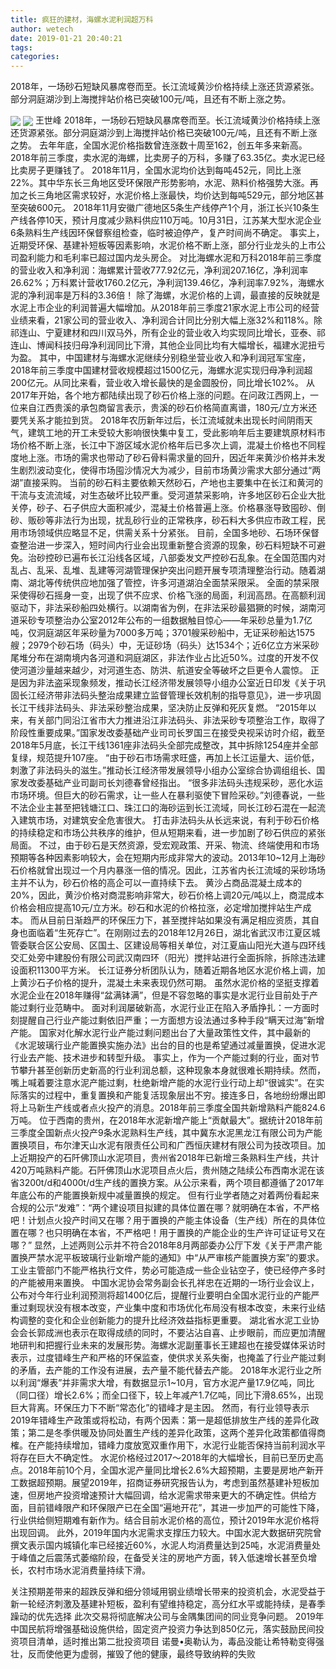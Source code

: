```yaml
---
title: 疯狂的建材，海螺水泥利润超万科
author: wetech
date: 2019-01-21 20:40:21
tags: 
categories: 
---
```

2018年，一场砂石短缺风暴席卷而至。长江流域黄沙价格持续上涨还货源紧张。部分洞庭湖沙到上海搅拌站价格已突破100元/吨，且还有不断上涨之势。
<!-- more -->
<img align="center" border="0" src="https://imgcdn.yicai.com/uppics/images/2019/01/a27ddfae3bf784baff5a990aeda16c3b.jpg" />
<img align="center" border="0" src="https://imgcdn.yicai.com/uppics/images/2019/01/16b1e88c3b2401b13628dde21feee6c5.jpg" />
王世峰
2018年，一场砂石短缺风暴席卷而至。长江流域黄沙价格持续上涨还货源紧张。部分洞庭湖沙到上海搅拌站价格已突破100元/吨，且还有不断上涨之势。
去年年底，全国水泥价格指数曾连涨数十周至162，创五年多来新高。2018年前三季度，卖水泥的海螺，比卖房子的万科，多赚了63.35亿。卖水泥已经比卖房子更赚钱了。
2018年11月，全国水泥均价达到每吨452元，同比上涨22%。其中华东长三角地区受环保限产形势影响，水泥、熟料价格强势大涨。再加之长三角地区需求较好，水泥价格上涨最快，均价达到每吨529元，部分地区甚至突破600元。
2018年11月安徽广德地区5条生产线停产1个月，浙江长兴10条生产线各停10天，预计月度减少熟料供应110万吨。10月31日，江苏某大型水泥企业6条熟料生产线因环保督察组检查，临时被迫停产，复产时间尚不确定。
事实上，近期受环保、基建补短板等因素影响，水泥价格不断上涨，部分行业龙头的上市公司盈利能力和毛利率已超过国内龙头房企。
对比海螺水泥和万科2018年前三季度的营业收入和净利润：海螺累计营收777.92亿元，净利润207.16亿，净利润率26.62%；万科累计营收1760.2亿元，净利润139.46亿，净利润率7.92%，海螺水泥的净利润率是万科的3.36倍！
除了海螺，水泥价格的上调，最直接的反映就是水泥上市企业的利润普遍大幅增加。从2018年前三季度21家水泥上市公司的经营业绩来看，21家公司的营业收入、净利润合计同比分别大幅上涨32%和118%。除祁连山、宁夏建材和四川双马外，所有企业的营业收入均实现同比增长，亚泰、祁连山、博闻科技归母净利润同比下滑，其他企业同比均有大幅增长，福建水泥扭亏为盈。
其中，中国建材与海螺水泥继续分别稳坐营业收入和净利润冠军宝座，2018年前三季度中国建材营收规模超过1500亿元，海螺水泥实现归母净利润超200亿元。从同比来看，营业收入增长最快的是金圆股份，同比增长102%。
从2017年开始，各个地方都陆续出现了砂石价格上涨的问题。在问政江西网上，一位来自江西贵溪的承包商留言表示，贵溪的砂石价格简直离谱，180元/立方米还要凭关系才能拉到货。
2018年农历新年过后，长江流域就未出现长时间阴雨天气，建筑工地的开工未受较大影响很快集中复工，受此影响年后主要建筑原材料市场价格不断上涨，长江中下游区域水泥价格年后已多次上调，混凝土价格也不同程度地上涨。市场的需求也带动了砂石骨料需求量的回升，因近年来黄沙价格并未发生剧烈波动变化，使得市场囤沙情况大为减少，目前市场黄沙需求大部分通过“两湖”直接采购。
当前的砂石料主要依赖天然砂石，产地也主要集中在长江和黄河的干流与支流流域，对生态破坏比较严重。受河道禁采影响，许多地区砂石企业大批关停，砂子、石子供应大面积减少，混凝土价格普遍上涨。价格暴涨导致囤砂、倒砂、贩砂等非法行为出现，扰乱砂行业的正常秩序，砂石料大多供应市政工程，民用市场领域供应略显不足，供需关系十分紧张。
目前，全国多地砂、石场环保督查整治进一步深入，短时间内行业会出现重新整合资源的现象，砂石料短缺不可避免。治砂控砂已遍布长江沿线各区域，八部委发文严控砂石乱象。在全国范围内对乱占、乱采、乱堆、乱建等河湖管理保护突出问题开展专项清理整治行动。随着湖南、湖北等传统供应地加强了管控，许多河道湖泊全面禁采限采。
全面的禁采限采使得砂石摇身一变，出现了供不应求、价格飞涨的局面，利润高昂。在高额利润驱动下，非法采砂船四处横行。以湖南省为例，在非法采砂最猖獗的时候，湖南河道采砂专项整治办公室2012年公布的一组数据触目惊心——年采砂总量为1.7亿吨，仅洞庭湖区年采砂量为7000多万吨；3701艘采砂船中，无证采砂船达1575艘；2979个砂石场（码头）中，无证砂场（码头）达1534个；近6亿立方米采砂尾堆分布在湖南境内各河道和洞庭湖区，非法作业占比近50%。过度的开发不仅使河道沙量越来越少，对河道生态、防洪、航道安全等破坏之巨更令人震惊。
正是因为非法盗采现象频发，推动长江经济带发展领导小组办公室近日印发《关于巩固长江经济带非法码头整治成果建立监督管理长效机制的指导意见》，进一步巩固长江干线非法码头、非法采砂整治成果，坚决防止反弹和死灰复燃。
“2015年以来，有关部门同沿江省市大力推进沿江非法码头、非法采砂专项整治工作，取得了阶段性重要成果。”国家发改委基础产业司司长罗国三在接受央视采访时介绍，截至2018年5月底，长江干线1361座非法码头全部完成整改，其中拆除1254座并全部复绿，规范提升107座。
“由于砂石市场需求旺盛，再加上长江运量大、运价低，刺激了非法码头的滋生。”推动长江经济带发展领导小组办公室综合协调组组长、国家发改委基础产业司副司长刘德春曾经指出。
“很多非法码头违规采砂，恶化水运市场环境。但巨大的砂石需求，让一些人在暴利驱使下冒险采砂。”刘德春说，一些不法企业主甚至把钱塘江口、珠江口的海砂运到长江流域，同长江砂石混在一起流入建筑市场，对建筑安全危害很大。
打击非法码头从长远来说，有利于砂石价格的持续稳定和市场公共秩序的维护，但从短期来看，进一步加剧了砂石供应的紧张局面。
不过，由于砂石是天然资源，受宏观政策、开采、物流、终端使用和市场预期等各种因素影响较大，会在短期内形成非常大的波动。2013年10~12月上海砂石价格就曾出现过一个月内暴涨一倍的情况。因此，江苏省内长江流域的采砂场场主并不认为，砂石价格的高企可以一直持续下去。
黄沙占商品混凝土成本的20%，因此，黄沙价格对商混影响非常大，砂石价格上调20元/吨以上，商混成本价格会相应提高10元/立方米。砂石和水泥的价格拉涨，必定增加搅拌站生产成本。
而从目前日渐趋严的环保压力下，甚至搅拌站如果没有满足相应资质，其自身也面临着“生死存亡”。在刚刚过去的2018年12月26日，湖北省武汉市江夏区城管委联合区公安局、区国土、区建设局等相关单位，对江夏庙山阳光大道与四环线交汇处旁中建股份有限公司武汉南四环（阳光）搅拌站进行全面拆除，拆除违法建设面积11300平方米。
长江证券分析团队认为，随着近期各地区水泥价格上调，加上黄沙石子价格的提升，混凝土未来表现仍然可期。
虽然水泥价格的坚挺支撑着水泥企业在2018年赚得“盆满钵满”，但是不容忽略的事实是水泥行业目前处于产能过剩行业范畴中。
面对利润屡破新高，水泥行业正在陷入矛盾挣扎：一方面时刻提醒自己行业产能过剩依旧严重；一方面想方设法通过多种手段“瞒天过海”新增产能。
国家对化解水泥行业产能过剩问题出台了大量政策性文件，其中最新的《水泥玻璃行业产能置换实施办法》出台的目的也是希望通过减量置换，促进水泥行业去产能、技术进步和转型升级。
事实上，作为一个产能过剩的行业，面对节节攀升甚至创新历史新高的行业利润总额，这种现象本身就很难长期持续。然而，嘴上喊着要注意水泥产能过剩，杜绝新增产能的水泥行业行动上却“很诚实”。在实际落实的过程中，重复置换和产能复活现象层出不穷。接连多日，各地纷纷爆出即将上马新生产线或者点火投产的消息。2018年前三季度全国共新增熟料产能824.6万吨。
位于西南的贵州，在2018年水泥新增产能上“贡献最大”。据统计2018年前三季度全国新点火投产9条水泥熟料生产线，其中冀东水泥黑龙江有限公司为产能置换项目，布尔津天山水泥有限责任公司和广西恒庆建材有限公司为技改项目。加上近期投产的石阡佛顶山水泥项目，贵州省2018年已新增三条熟料生产线，共计420万吨熟料产能。石阡佛顶山水泥项目点火后，贵州随之陆续公布西南水泥在该省3200t/d和4000t/d生产线的置换方案。从公示来看，两个项目都遵循了2017年年底公布的产能置换新规中减量置换的规定。
但有行业学者随之对着两份看起来合规的公示“发难”：“两个建设项目拟建的具体位置在哪？就明确在本省，不严格吧！计划点火投产时间又在哪？用于置换的产能主体设备（生产线）所在的具体位置在哪？也只明确在本省，不严格吧！用于置换的产能企业的生产许可证证号又在哪？”
显然，上述两则公示并不符合2018年8月两部委办公厅下发《关于严肃产能置换严禁水泥平板玻璃行业新增产能的通知》中“从严审核产能置换方案”的要求。工业主管部门不能严格执行文件，势必可能造成一些企业钻空子，使已经停产多时的产能被用来置换。
中国水泥协会常务副会长孔祥忠在近期的一场行业会议上，公布对今年行业利润预测将超1400亿后，提醒行业要明白全国水泥行业的产能严重过剩现状没有根本改变，产业集中度和市场优化布局没有根本改变，未来行业结构调整的变化和企业创新能力的提升比经济效益指标更重要。
湖北省水泥工业协会会长郭成洲也表示在取得成绩的同时，不要沾沾自喜、止步眼前，而应更加清醒地研判和把握行业未来的发展形势。海螺水泥副董事长王建超也在接受媒体采访时表示，过度错峰生产和严格的环保监查，使供求关系失衡，也掩盖了行业产能过剩的矛盾，去产能的工作没有进展，去产量不能代替去产能。
2018年水泥行业之所以利润“爆表”并非需求大增，有数据显示1~10月，官方水泥产量17.9亿吨，同比（同口径）增长2.6%；而全口径下，较上年减产1.7亿吨，同比下滑8.65%，出现巨大背离。环保压力下不断“常态化”的错峰才是主因。
然而，有行业领导表示2019年错峰生产政策或将松动，有两个因素：第一是超低排放生产线的差异化政策；第二是冬季供暖及协同处置生产线的差异化政策，这两个差异化政策都值得商榷。在产能持续增加，错峰力度放宽双重作用下，水泥行业能否保持当前利润水平将存在巨大不确定性。
水泥价格经过2017～2018年的大幅增长，目前已至历史高点。2018年前10个月，全国水泥产量同比增长2.6%大超预期，主要是房地产新开工数据超预期。展望2019年，招商证券研究报告认为，考虑到虽然基建补短板加速，但房地产投资增速预计大幅回调，给水泥需求带来更大的不确定性。供给方面，目前错峰限产和环保限产已在全国“遍地开花”，其进一步加严的可能性下降，行业供给侧短期难有新作为。结合目前水泥价格的高位，预计2019年水泥价格将出现回调。
此外，2019年国内水泥需求支撑压力较大。中国水泥大数据研究院曾撰文表示国内城镇化率已经接近60%，水泥人均消费量达到25吨，水泥消费量处于峰值之后震荡式萎缩阶段，在备受关注的房地产方面，转入低速增长甚至负增长，农村市场水泥消费量持续下滑。
 
 
关注预期差带来的超跌反弹和细分领域用钢业绩增长带来的投资机会，水泥受益于新一轮经济刺激及基建补短板，盈利有望维持稳定，高分红水平或能持续，是春季躁动的优先选择
此次交易将彻底解决公司与金隅集团间的同业竞争问题。
2019年中国民航将增强基础设施供给，固定资产投资力争达到850亿元，落实鼓励民间投资项目清单，适时推出第二批投资项目
诺曼•奥勒认为，毒品没能让希特勒变得强壮，反而使他更为虚弱，摧毁了他的健康，最终导致纳粹的失败
